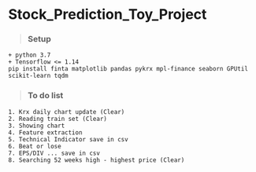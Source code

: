 # Stock_Prediction_Toy_Project
>### Setup
```
+ python 3.7
+ Tensorflow <= 1.14
pip install finta matplotlib pandas pykrx mpl-finance seaborn GPUtil scikit-learn tqdm
```

>### To do list
```
1. Krx daily chart update (Clear)
2. Reading train set (Clear)
3. Showing chart
4. Feature extraction
5. Technical Indicator save in csv
6. Beat or lose
7. EPS/DIV ... save in csv
8. Searching 52 weeks high - highest price (Clear)
```

